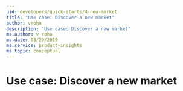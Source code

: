 ```yaml
---
uid: developers/quick-starts/4-new-market
title: "Use case: Discover a new market"
author: vroha
description: "Use case: Discover a new market"
ms.author: v-roha
ms.date: 03/29/2019
ms.service: product-insights
ms.topic: conceptual
---
```


# Use case: Discover a new market

